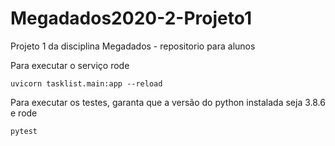 # Megadados2020-2-Projeto1
Projeto 1 da disciplina Megadados - repositorio para alunos

Para executar o serviço rode

```
uvicorn tasklist.main:app --reload
```
Para executar os testes, garanta que a versão do python instalada seja 3.8.6 e rode

```
pytest
```
